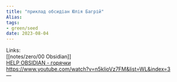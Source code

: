 ```yaml
---
title: "приклад обсидіан Юлія Багрій"
Alias: 
tags:
- green/seed
date: 2023-08-04
---
```

Links:  
[[notes/zero/00 Obsidian]]  
[HELP OBSIDIAN - горячки](HELP%20OBSIDIAN%20-%20горячки.md)  
https://www.youtube.com/watch?v=n5klioVz7FM&list=WL&index=3  
— 
